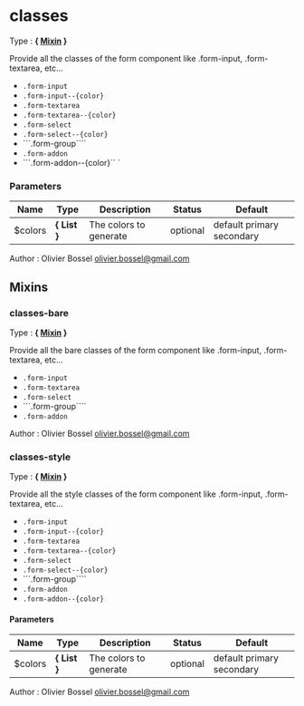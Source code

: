 # classes

<!-- @namespace: form-style.classes -->

Type : **{ [Mixin](http://www.sass-lang.com/documentation/file.SASS_REFERENCE.html#mixins) }**


Provide all the classes of the form component like .form-input, .form-textarea, etc...
- ```.form-input```
- ```.form-input--{color}```
- ```.form-textarea```
- ```.form-textarea--{color}```
- ```.form-select```
- ```.form-select--{color}```
- ```.form-group````
- ```.form-addon```
- ```.form-addon--{color}``
`


### Parameters
Name  |  Type  |  Description  |  Status  |  Default
------------  |  ------------  |  ------------  |  ------------  |  ------------
$colors  |  **{ List<Color> }**  |  The colors to generate  |  optional  |  default primary secondary

Author : Olivier Bossel [olivier.bossel@gmail.com](mailto:olivier.bossel@gmail.com)


## Mixins


### classes-bare

<!-- @namespace: form-style.classes-bare -->

Type : **{ [Mixin](http://www.sass-lang.com/documentation/file.SASS_REFERENCE.html#mixins) }**


Provide all the bare classes of the form component like .form-input, .form-textarea, etc...
- ```.form-input```
- ```.form-textarea```
- ```.form-select```
- ```.form-group````
- ```.form-addon```


Author : Olivier Bossel [olivier.bossel@gmail.com](mailto:olivier.bossel@gmail.com)


### classes-style

<!-- @namespace: form-style.classes-style -->

Type : **{ [Mixin](http://www.sass-lang.com/documentation/file.SASS_REFERENCE.html#mixins) }**


Provide all the style classes of the form component like .form-input, .form-textarea, etc...
- ```.form-input```
- ```.form-input--{color}```
- ```.form-textarea```
- ```.form-textarea--{color}```
- ```.form-select```
- ```.form-select--{color}```
- ```.form-group````
- ```.form-addon```
- ```.form-addon--{color}```



#### Parameters
Name  |  Type  |  Description  |  Status  |  Default
------------  |  ------------  |  ------------  |  ------------  |  ------------
$colors  |  **{ List<Color> }**  |  The colors to generate  |  optional  |  default primary secondary

Author : Olivier Bossel [olivier.bossel@gmail.com](mailto:olivier.bossel@gmail.com)